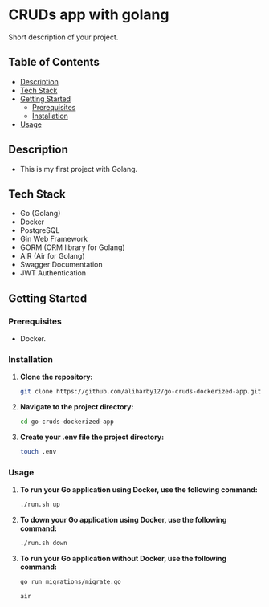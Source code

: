 # CRUDs app with golang

Short description of your project.

## Table of Contents

- [Description](#description)
- [Tech Stack](#tech-stack)
- [Getting Started](#getting-started)
  - [Prerequisites](#prerequisites)
  - [Installation](#installation)
- [Usage](#usage)

## Description

- This is my first project with Golang.

## Tech Stack

- Go (Golang)
- Docker
- PostgreSQL
- Gin Web Framework
- GORM (ORM library for Golang)
- AIR (Air for Golang)
- Swagger Documentation
- JWT Authentication

## Getting Started

### Prerequisites

- Docker.

### Installation

1. **Clone the repository:**

   ```bash
   git clone https://github.com/aliharby12/go-cruds-dockerized-app.git

2. **Navigate to the project directory:**

   ```bash
   cd go-cruds-dockerized-app

3. **Create your .env file the project directory:**

   ```bash
   touch .env

### Usage

1. **To run your Go application using Docker, use the following command:**

   ```bash
   ./run.sh up

2. **To down your Go application using Docker, use the following command:**

   ```bash
   ./run.sh down

1. **To run your Go application without Docker, use the following command:**

   ```bash
   go run migrations/migrate.go
   ```

   ```bash
   air
   ```